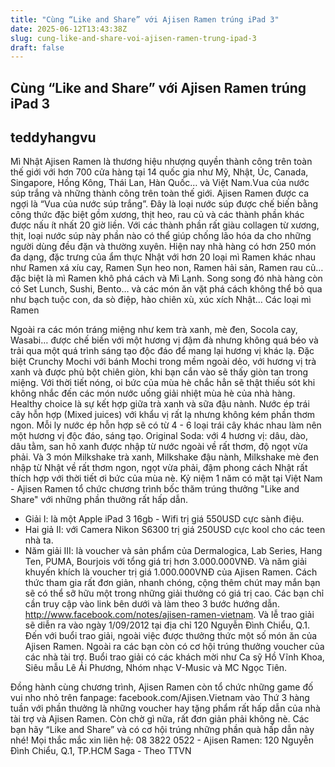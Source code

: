 ```yaml
---
title: "Cùng “Like and Share” với Ajisen Ramen trúng iPad 3"
date: 2025-06-12T13:43:38Z
slug: cung-like-and-share-voi-ajisen-ramen-trung-ipad-3
draft: false
---
```


## Cùng “Like and Share” với Ajisen Ramen trúng iPad 3

## teddyhangvu

Mì Nhật Ajisen Ramen là thương hiệu nhượng quyền thành công trên toàn thế giới với hơn 700 cửa hàng tại 14 quốc gia như Mỹ, Nhật, Úc, Canada, Singapore, Hồng Kông, Thái Lan, Hàn Quốc… và Việt Nam.Vua của nước súp trắng và những thành công trên toàn thế giới.
Ajisen Ramen được ca  ngợi là “Vua của nước súp trắng”. Đây là loại nước súp được chế biến bằng công thức đặc biệt gồm xương, thịt heo, rau củ và các thành phần khác được nấu ít nhất 20 giờ liền. Với các thành phần rất giàu collagen từ xương, thịt, loại nước súp này phần nào có thể giúp chống lão hóa da cho những người dùng đều đặn và thường xuyên.
Hiện nay nhà hàng có hơn 250 món đa dạng, đặc trưng của ẩm thực Nhật với hơn 20 loại mì Ramen khác nhau  như Ramen xá xíu cay, Ramen Sụn heo non, Ramen hải sản, Ramen rau củ… đặc biệt là mì Ramen khô phá cách và Mì Lạnh. Song song đó nhà hàng còn có Set Lunch, Sushi, Bento… và các món ăn vặt phá cách không thể bỏ qua như bạch tuộc con, da sò điệp, hào chiên xù,  xúc xích Nhật…
Các loại mì Ramen




Ngoài ra các món tráng miệng như kem trà xanh, mè đen, Socola cay, Wasabi… được chế biến với một hương vị đậm đà nhưng không quá béo và trải qua một quá trình sáng tạo độc đáo để mang lại hương vị khác lạ. Đặc biệt Crunchy Mochi với bánh Mochi trong mềm ngoài dẻo, với hương vị trà xanh và được phủ bột chiên giòn, khi bạn cắn vào sẽ thấy giòn tan trong miệng.
Với thời tiết nóng, oi bức của mùa hè chắc hẳn sẽ thật thiếu sót khi không nhắc đến các món nước uống giải nhiệt mùa hè của nhà hàng. Healthy choice là sự kết hợp giữa trà xanh và sữa đậu nành. Nước ép trái cây hỗn hợp (Mixed juices) với khẩu vị rất lạ nhưng không kém phần thơm ngon. Mỗi ly nước ép hỗn hợp sẽ có từ 4 - 6 loại trái cây khác nhau làm nên một hương vị độc đáo, sáng tạo.
Original Soda: với 4 hương vị: dâu, dào, dâu tằm, san hô xanh được nhập từ  nước ngoài về rất thơm, độ ngọt vừa phải. Và 3 món Milkshake trà xanh, Milkshake đậu nành, Milkshake mè đen nhập từ Nhật về rất thơm ngon, ngọt vừa phải, đậm phong cách Nhật rất thích hợp với thời tiết ơi bức của mùa nè.                    Kỷ niệm 1 năm có mặt tại Việt Nam - Ajisen Ramen tổ chức chương trình bốc thăm trúng thưởng "Like and Share" với những phần thưởng rất hấp dẫn. 
+ Giải I: là một Apple iPad 3 16gb - Wifi trị giá 550USD cực sành điệu.
+ Hai giả II: với Camera Nikon S6300 trị giá 250USD cực kool cho các teen nhà ta.
 + Năm giải III: là voucher và sản phẩm của Dermalogica, Lab Series, Hang Ten, PUMA,  Bourjois với tổng giá trị hơn 3.000.000VNĐ.
Và năm giải khuyến khích là voucher trị giá 1.000.000VNĐ của Ajisen Ramen.
Cách thức tham gia rất đơn giản, nhanh chóng, cộng thêm chút may mắn bạn sẽ có thể sỡ hữu một trong những giải thưởng có giá trị cao. Các bạn chỉ cần truy cập vào link bên dưới và  làm theo 3 bước hướng dẫn. http://www.facebook.com/notes/ajisen-ramen-vietnam.
Và lễ trao giải sẽ diễn ra vào ngày 1/09/2012 tại địa chỉ 120 Nguyễn Đình Chiểu, Q.1. Đến với buổi trao giải, ngoài việc được thưởng thức một số  món ăn của Ajisen Ramen. Ngoài ra các bạn còn có cơ hội trúng thưởng voucher của các nhà tài trợ. Buổi trao giải có các khách mời như Ca sỹ Hồ Vĩnh Khoa, Siêu mẫu Lê Ái Phương, Nhóm nhạc V-Music và MC Ngọc Tiên. 





Đồng hành cùng chương trình, Ajisen Ramen còn tổ chức những game đố vui nho nhỏ trên fanpage: facebook.com/Ajisen.Vietnam vào Thứ 3 hàng tuần với phần thưởng là những voucher hay tặng phẩm rất hấp dẫn của nhà tài trợ và Ajisen Ramen.
Còn chờ gì nữa, rất đơn giản phải không nè. Các bạn hãy “Like and Share” và có cơ hội trúng những phần quà hấp dẫn này nhé!
Mọi thắc mắc xin liên hệ: 08 3822 0522 - Ajisen Ramen: 120 Nguyễn Đình Chiểu, Q.1, TP.HCM
Saga - Theo TTVN